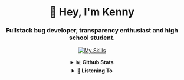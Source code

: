 <div align="center"> 

<h1> 👋 Hey, I'm Kenny </h1>
<h3> Fullstack bug developer, transparency enthusiast and high school student. </h3>
 
[![My Skills](https://skillicons.dev/icons?i=js,ts,html,css,git)](https://skillicons.dev)
 
<details>
 <summary> <b>📊 Github Stats</b></summary>
  <br/>

<!-- ![](https://komarev.com/ghpvc/?username=devkennyy&style=for-the-badge&label=PROFILE+VISITORS&color=f58804) -->
  
[![GitHub Streak](https://github-readme-streak-stats.herokuapp.com?user=devkennyy&theme=dark&hide_border=true&date_format=M%20j%5B%2C%20Y%5D)](https://git.io/streak-stats)

![My GitHub stats](https://github-readme-stats.vercel.app/api?username=devkennyy&theme=slateorange&show_icons=true&title_color=f58804&hide_border=true&bg_color=101414&hide_title=true&count_private=true)
</details>
 

<!-- 
<details>
 <summary> <b>⚡ Recent Activity</b></summary>
-->
 <!--START_SECTION:activity-->
 <!--END_SECTION:activity-->
<!-- </details>-->


<details>
 <summary> <b>🎵 Listening To</b></summary>

 [![spotify-github-profile](https://spotify-github-profile.vercel.app/api/view?uid=zlnzp9s24yxie6ao0me0sksfd&cover_image=true&theme=default&bar_color_cover=false&bar_color=fb8c04)](https://github.com/kittinan/spotify-github-profile)

 </details>
</div>

